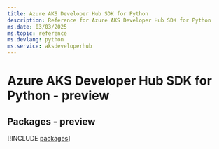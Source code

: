 ```yaml
---
title: Azure AKS Developer Hub SDK for Python
description: Reference for Azure AKS Developer Hub SDK for Python
ms.date: 03/03/2025
ms.topic: reference
ms.devlang: python
ms.service: aksdeveloperhub
---
```

# Azure AKS Developer Hub SDK for Python - preview
## Packages - preview
[!INCLUDE [packages](aks-developer-hub-index.md)]